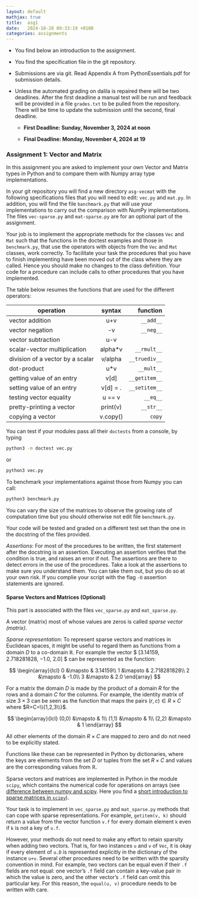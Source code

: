 ```yaml
---
layout: default
mathjax: true
title:  asg1
date:   2024-10-28 09:33:19 +0100
categories: assignments
---
```




- You find below an introduction to the assignment.

- You find the specification file in the git repository.

- Submissions are via git. Read Appendix A from PythonEssentials.pdf for submission details.

- Unless the automated grading on dalila is repaired there will be two deadlines. After the first deadline a manual test will be run and feedback will be provided in a file `grades.txt` to be pulled from the repository. There will be time to update the submission until the second, final deadline.  

  - **First Deadline: Sunday, November 3, 2024 at noon**

  - **Final Deadline: Monday, November 4, 2024 at 19**




### Assignment 1: Vector and Matrix 


In this assignment you are asked to implement your own Vector and Matrix
types in Python and to compare them with Numpy array type implementations.


In your git repository you will find a new directory `asg-vecmat` with the
following specifications files that you will need to edit: `vec.py` and
`mat.py`. In addition, you will find the file `banchmark.py` that will
use your implementations to carry out the comparison with NumPy implementations.  The
files `vec-sparse.py` and `mat-sparse.py` are for an optional part of
the assignment.

<!--
For implementing the methods in these files you
will get help by the instructors in the first exercise class of week
46.
-->

Your job is to implement the appropriate methods for the classes `Vec`
and `Mat` such that the functions in the doctest examples and those in
`benchmark.py`, that use the operators with objects from the `Vec` and
`Mat` classes, work correctly.  To facilitate your task the procedures
that you have to finish implementing have been moved out of the class
where they are called. Hence you should make no changes to the class
definition.  Your code for a procedure can include calls to other
procedures that you have implemented.

The table below resumes the functions that are used for the different operators:

| operation                       |syntax	|function|
|----------|:-------------:|------:|
|vector addition				 |u+v		|`__add__`
|vector negation				 |	 -v		|`__neg__`
|vector subtraction				 |u-v		|
|scalar-vector multiplication	 |alpha*v	|`__rmult__`
|division of a vector by a scalar| v/alpha	|`__truediv__`
|dot-product					 |	 u*v	|`__mult__`	
|getting value of an entry		 |v[d]		|`__getitem__`
|setting value of an entry		 |v[d] = .	|`__setitem__`
|testing vector equality		 |	 u == v	|`__eq__`
|pretty-printing a vector		 |print(v)	|`__str__`
|copying a vector                | v.copy() |`copy`






You can test if your modules pass all their `doctests` from a console,
by typing
```bash
python3 -m doctest vec.py
```
or
```bash
python3 vec.py
```
To benchmark your implementations against those from Numpy you can call:
```bash
python3 benchmark.py
```
You can vary the size of the matrices to observe the growing rate of
computation time but you should otherwise not edit file `benchmark.py`. 

Your code will be tested and graded on a different test set than the one
in the docstring of the files provided.


*Assertions*: For most of the procedures to be written, the first
statement after the docstring is an assertion. Executing an assertion
verifies that the condition is true, and raises an error if not. The
assertions are there to detect errors in the use of the procedures. Take
a look at the assertions to make sure you understand them. You can take
them out, but you do so at your own risk. If you complie your script with the flag `-O` assertion statements are ignored.


#### Sparse Vectors and Matrices (Optional)

This part is associated with the files `vec_sparse.py`
and `mat_sparse.py`.

A vector (matrix) most of whose values are zeros is called *sparse
vector (matrix)*.

*Sparse representation*:
To represent sparse vectors and matrices in Euclidean spaces, it might be useful to regard
them as functions from a domain $D$ to a co-domain $\mathbb{R}$. For
example the vector
$
[3.14159, 2.718281828, −1.0, 2.0]
$
can be represented as the function:

$$
\begin{array}{lcl}
0 &\mapsto & 3.14159\\
1 &\mapsto & 2.718281828\\
2 &\mapsto & -1.0\\
3 &\mapsto & 2.0
\end{array}
$$

For a matrix the domain $D$ is made by the product of a domain $R$ for
the rows and a domain $C$ for the columns. For example, the identity
matrix of size $3\times 3$ can be seen as the function that maps the
pairs $(r,c)\in R\times C$ where $R=C=\\{1,2,3\\}$.

$$
\begin{array}{lcl}
(0,0) &\mapsto & 1\\
(1,1) &\mapsto & 1\\
(2,2) &\mapsto & 1
\end{array}
$$

All other elements of the domain $R\times C$ are mapped to zero and do
not need to be explicitly stated.

Functions like these can be represented in Python by dictionaries, where
the keys are elements from the set $D$ or tuples from the set $R\times
C$ and values are the corresponding values from $\mathbb{R}$.

Sparse vectors and matrices are implemented in Python in the module
`scipy`, which contains the numerical code for operations on
arrays (see [difference between numpy and scipy](https://www.scipy.org/scipylib/faq.html#what-is-the-difference-between-numpy-and-scipy). Here
you find a [short introduction to sparse matrices in
`scipy`](https://imada.sdu.dk/u/marco/DM559/Resources/Ipython/Sparse.html)).

Your task is to implement in `vec_sparse.py` and `mat_sparse.py` methods
that can cope with sparse representations. For example, `getitem(v, k)`
should return a value from the vector function `v.f` for every domain element `k` even if `k` is not a key
of `v.f`.

However, your methods do not need to make any effort to retain sparsity
when adding two vectors. That is, for two instances `u` and `v` of
`Vec`, it is okay if every element of `u.D` is represented explicitly in
the dictionary of the instance `u+v`.  Several other procedures need to
be written with the sparsity convention in mind. For example, two
vectors can be equal even if their `.f` fields are not equal: one vector’s
`.f` field can contain a key-value pair in which the value is zero, and
the other vector’s `.f` field can omit this particular key. For this
reason, the `equal(u, v)` procedure needs to be written with care.












